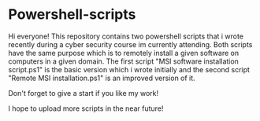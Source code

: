 # Powershell-scripts
Hi everyone!
This repository contains two powershell scripts that i wrote recently during
a cyber security course im currently attending.
Both scripts have the same purpose which is to remotely install a given software
on computers in a given domain.
The first script "MSI software installation script.ps1" is the basic version
which i wrote initially and the second script "Remote MSI installation.ps1"
is an improved version of it.

Don't forget to give a start if you like my work!

I hope to upload more scripts in the near future!
